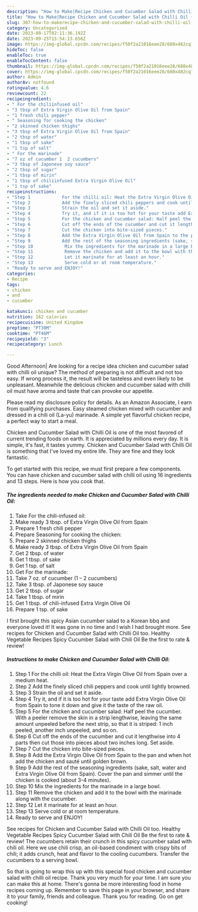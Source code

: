 ```yaml
---
description: "How to Make|Recipe Chicken and Cucumber Salad with Chilli Oil {That is Special"
title: "How to Make|Recipe Chicken and Cucumber Salad with Chilli Oil {That is Special"
slug: 307-how-to-makerecipe-chicken-and-cucumber-salad-with-chilli-oil-that-is-special
category: Uncategorized
date: 2023-09-17T02:11:36.192Z
date: 2023-09-25T15:54:13.656Z
image: https://img-global.cpcdn.com/recipes/f50f2a21016eee28/680x482cq70/chicken-and-cucumber-salad-with-chilli-oil-recipe-main-photo.jpg
hideToc: false
enableToc: true
enableTocContent: false
thumbnail: https://img-global.cpcdn.com/recipes/f50f2a21016eee28/680x482cq70/chicken-and-cucumber-salad-with-chilli-oil-recipe-main-photo.jpg
cover: https://img-global.cpcdn.com/recipes/f50f2a21016eee28/680x482cq70/chicken-and-cucumber-salad-with-chilli-oil-recipe-main-photo.jpg
author: Admin
authorAv: notfound
ratingvalue: 4.6
reviewcount: 22
recipeingredient:
- " For the chiliinfused oil"
- "3 tbsp of Extra Virgin Olive Oil from Spain"
- "1 fresh chili pepper"
- " Seasoning for cooking the chicken"
- "2 skinned chicken thighs"
- "3 tbsp of Extra Virgin Olive Oil from Spain"
- "2 tbsp of water"
- "1 tbsp of sake"
- "1 tsp of salt"
- " For the marinade"
- "7 oz of cucumber 1  2 cucumbers"
- "3 tbsp of Japonese soy sauce"
- "2 tbsp of sugar"
- "1 tbsp of mirin"
- "1 tbsp of chiliinfused Extra Virgin Olive Oil"
- "1 tsp of sake"
recipeinstructions:
- "Step 1            For the chilli oil: Heat the Extra Virgin Olive Oil from Spain over a medium heat."
- "Step 2            Add the finely sliced chili peppers and cook until lightly browned."
- "Step 3            Strain the oil and set it aside."
- "Step 4            Try it, and if it is too hot for your taste add Extra Virgin Olive Oil from Spain to tone it down and give it the taste of the raw oil."
- "Step 5            For the chicken and cucumber salad: Half peel the cucumber. With a peeler remove the skin in a strip lengthwise, leaving the same amount unpeeled before the next strip, so that it is striped: 1 inch peeled, another inch unpeeled, and so on."
- "Step 6            Cut off the ends of the cucumber and cut it lengthwise into 4 parts then cut those into pieces about two inches long. Set aside."
- "Step 7            Cut the chicken into bite-sized pieces."
- "Step 8            Add the Extra Virgin Olive Oil from Spain to the pan and when hot add the chicken and sauté until golden brown."
- "Step 9            Add the rest of the seasoning ingredients (sake, salt, water and Extra Virgin Olive Oil from Spain). Cover the pan and simmer until the chicken is cooked (about 3-4 minutes)."
- "Step 10            Mix the ingredients for the marinade in a large bowl."
- "Step 11            Remove the chicken and add it to the bowl with the marinade along with the cucumber."
- "Step 12            Let it marinate for at least an hour."
- "Step 13            Serve cold or at room temperature."
- "Ready to serve and ENJOY!"
categories:
- Recipe
tags:
- chicken
- and
- cucumber

katakunci: chicken and cucumber 
nutrition: 162 calories
recipecuisine: United Kingdom
preptime: "PT30M"
cooktime: "PT46M"
recipeyield: "3"
recipecategory: Lunch

---
```



Good Afternoon| Are looking for a recipe idea chicken and cucumber salad with chilli oil unique? The method of preparing is not difficult and not too easy. If wrong process it, the result will be tasteless and even likely to be unpleasant. Meanwhile the delicious chicken and cucumber salad with chilli oil must have aroma and taste that can provoke our appetite.





Please read my disclosure policy for details. As an Amazon Associate, I earn from qualifying purchases. Easy steamed chicken mixed with cucumber and dressed in a chili oil (La-yu) marinade. A simple yet flavorful chicken recipe, a perfect way to start a meal.

Chicken and Cucumber Salad with Chilli Oil is one of the most favored of current trending foods on earth. It is appreciated by millions every day. It is simple, it's fast, it tastes yummy. Chicken and Cucumber Salad with Chilli Oil is something that I've loved my entire life. They are fine and they look fantastic.


To get started with this recipe, we must first prepare a few components. You can have chicken and cucumber salad with chilli oil using 16 ingredients and 13 steps. Here is how you cook that.

<!--inarticleads1-->

##### The ingredients needed to make Chicken and Cucumber Salad with Chilli Oil:

1. Take  For the chili-infused oil:
1. Make ready 3 tbsp. of Extra Virgin Olive Oil from Spain
1. Prepare 1 fresh chili pepper
1. Prepare  Seasoning for cooking the chicken:
1. Prepare 2 skinned chicken thighs
1. Make ready 3 tbsp. of Extra Virgin Olive Oil from Spain
1. Get 2 tbsp. of water
1. Get 1 tbsp. of sake
1. Get 1 tsp. of salt
1. Get  For the marinade:
1. Take 7 oz. of cucumber (1 – 2 cucumbers)
1. Take 3 tbsp. of Japonese soy sauce
1. Get 2 tbsp. of sugar
1. Take 1 tbsp. of mirin
1. Get 1 tbsp. of chili-infused Extra Virgin Olive Oil
1. Prepare 1 tsp. of sake


I first brought this spicy Asian cucumber salad to a Korean bbq and everyone loved it! It was gone in no time and I wish I had brought more. See recipes for Chicken and Cucumber Salad with Chilli Oil too. Healthy Vegetable Recipes Spicy Cucumber Salad with Chili Oil Be the first to rate &amp; review! 

<!--inarticleads2-->

##### Instructions to make Chicken and Cucumber Salad with Chilli Oil:

1. Step 1            For the chilli oil: Heat the Extra Virgin Olive Oil from Spain over a medium heat.
1. Step 2            Add the finely sliced chili peppers and cook until lightly browned.
1. Step 3            Strain the oil and set it aside.
1. Step 4            Try it, and if it is too hot for your taste add Extra Virgin Olive Oil from Spain to tone it down and give it the taste of the raw oil.
1. Step 5            For the chicken and cucumber salad: Half peel the cucumber. With a peeler remove the skin in a strip lengthwise, leaving the same amount unpeeled before the next strip, so that it is striped: 1 inch peeled, another inch unpeeled, and so on.
1. Step 6            Cut off the ends of the cucumber and cut it lengthwise into 4 parts then cut those into pieces about two inches long. Set aside.
1. Step 7            Cut the chicken into bite-sized pieces.
1. Step 8            Add the Extra Virgin Olive Oil from Spain to the pan and when hot add the chicken and sauté until golden brown.
1. Step 9            Add the rest of the seasoning ingredients (sake, salt, water and Extra Virgin Olive Oil from Spain). Cover the pan and simmer until the chicken is cooked (about 3-4 minutes).
1. Step 10            Mix the ingredients for the marinade in a large bowl.
1. Step 11            Remove the chicken and add it to the bowl with the marinade along with the cucumber.
1. Step 12            Let it marinate for at least an hour.
1. Step 13            Serve cold or at room temperature.
1. Ready to serve and ENJOY!

See recipes for Chicken and Cucumber Salad with Chilli Oil too. Healthy Vegetable Recipes Spicy Cucumber Salad with Chili Oil Be the first to rate &amp; review! The cucumbers retain their crunch in this spicy cucumber salad with chili oil. Here we use chili crisp, an oil-based condiment with crispy bits of chili; it adds crunch, heat and flavor to the cooling cucumbers. Transfer the cucumbers to a serving bowl. 

So that is going to wrap this up with this special food chicken and cucumber salad with chilli oil recipe. Thank you very much for your time. I am sure you can make this at home. There's gonna be more interesting food in home recipes coming up. Remember to save this page in your browser, and share it to your family, friends and colleague. Thank you for reading. Go on get cooking!
